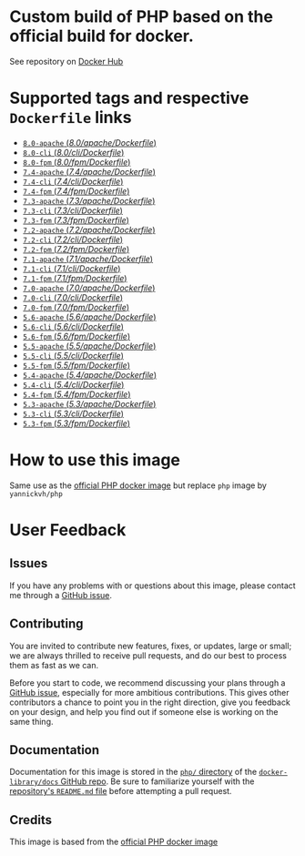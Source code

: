 # Custom build of PHP based on the official build for docker.

See repository on [Docker Hub](https://hub.docker.com/r/yannickvh/php)

# Supported tags and respective `Dockerfile` links

- [ `8.0-apache` (*8.0/apache/Dockerfile*)](https://github.com/yvh/docker-php/blob/master/apache/Dockerfile)
- [ `8.0-cli` (*8.0/cli/Dockerfile*)](https://github.com/yvh/docker-php/blob/master/cli/Dockerfile)
- [ `8.0-fpm` (*8.0/fpm/Dockerfile*)](https://github.com/yvh/docker-php/blob/master/fpm/Dockerfile)
- [ `7.4-apache` (*7.4/apache/Dockerfile*)](https://github.com/yvh/docker-php/blob/7.4/apache/Dockerfile)
- [ `7.4-cli` (*7.4/cli/Dockerfile*)](https://github.com/yvh/docker-php/blob/7.4/cli/Dockerfile)
- [ `7.4-fpm` (*7.4/fpm/Dockerfile*)](https://github.com/yvh/docker-php/blob/7.4/fpm/Dockerfile)
- [ `7.3-apache` (*7.3/apache/Dockerfile*)](https://github.com/yvh/docker-php/blob/7.3/apache/Dockerfile)
- [ `7.3-cli` (*7.3/cli/Dockerfile*)](https://github.com/yvh/docker-php/blob/7.3/cli/Dockerfile)
- [ `7.3-fpm` (*7.3/fpm/Dockerfile*)](https://github.com/yvh/docker-php/blob/7.3/fpm/Dockerfile)
- [ `7.2-apache` (*7.2/apache/Dockerfile*)](https://github.com/yvh/docker-php/blob/7.2/apache/Dockerfile)
- [ `7.2-cli` (*7.2/cli/Dockerfile*)](https://github.com/yvh/docker-php/blob/7.2/cli/Dockerfile)
- [ `7.2-fpm` (*7.2/fpm/Dockerfile*)](https://github.com/yvh/docker-php/blob/7.2/fpm/Dockerfile)
- [ `7.1-apache` (*7.1/apache/Dockerfile*)](https://github.com/yvh/docker-php/blob/7.1/apache/Dockerfile)
- [ `7.1-cli` (*7.1/cli/Dockerfile*)](https://github.com/yvh/docker-php/blob/7.1/cli/Dockerfile)
- [ `7.1-fpm` (*7.1/fpm/Dockerfile*)](https://github.com/yvh/docker-php/blob/7.1/fpm/Dockerfile)
- [ `7.0-apache` (*7.0/apache/Dockerfile*)](https://github.com/yvh/docker-php/blob/7.0/apache/Dockerfile)
- [ `7.0-cli` (*7.0/cli/Dockerfile*)](https://github.com/yvh/docker-php/blob/7.0/cli/Dockerfile)
- [ `7.0-fpm` (*7.0/fpm/Dockerfile*)](https://github.com/yvh/docker-php/blob/7.0/fpm/Dockerfile)
- [ `5.6-apache` (*5.6/apache/Dockerfile*)](https://github.com/yvh/docker-php/blob/5.6/apache/Dockerfile)
- [ `5.6-cli` (*5.6/cli/Dockerfile*)](https://github.com/yvh/docker-php/blob/5.6/cli/Dockerfile)
- [ `5.6-fpm` (*5.6/fpm/Dockerfile*)](https://github.com/yvh/docker-php/blob/5.6/fpm/Dockerfile)
- [ `5.5-apache` (*5.5/apache/Dockerfile*)](https://github.com/yvh/docker-php/blob/5.5/apache/Dockerfile)
- [ `5.5-cli` (*5.5/cli/Dockerfile*)](https://github.com/yvh/docker-php/blob/5.5/cli/Dockerfile)
- [ `5.5-fpm` (*5.5/fpm/Dockerfile*)](https://github.com/yvh/docker-php/blob/5.5/fpm/Dockerfile)
- [ `5.4-apache` (*5.4/apache/Dockerfile*)](https://github.com/yvh/docker-php/blob/5.4/apache/Dockerfile)
- [ `5.4-cli` (*5.4/cli/Dockerfile*)](https://github.com/yvh/docker-php/blob/5.4/cli/Dockerfile)
- [ `5.4-fpm` (*5.4/fpm/Dockerfile*)](https://github.com/yvh/docker-php/blob/5.4/fpm/Dockerfile)
- [ `5.3-apache` (*5.3/apache/Dockerfile*)](https://github.com/yvh/docker-php/blob/5.3/apache/Dockerfile)
- [ `5.3-cli` (*5.3/cli/Dockerfile*)](https://github.com/yvh/docker-php/blob/5.3/cli/Dockerfile)
- [ `5.3-fpm` (*5.3/fpm/Dockerfile*)](https://github.com/yvh/docker-php/blob/5.3/fpm/Dockerfile)

# How to use this image

Same use as the [official PHP docker image](https://hub.docker.com/_/php/) but replace `php` image by `yannickvh/php`

# User Feedback

## Issues

If you have any problems with or questions about this image, please contact me through a [GitHub issue](https://github.com/yvh/docker-php/issues).

## Contributing

You are invited to contribute new features, fixes, or updates, large or small; we are always thrilled to receive pull requests, and do our best to process them as fast as we can.

Before you start to code, we recommend discussing your plans through a [GitHub issue](https://github.com/docker-library/php/issues), especially for more ambitious contributions. This gives other contributors a chance to point you in the right direction, give you feedback on your design, and help you find out if someone else is working on the same thing.

## Documentation

Documentation for this image is stored in the [`php/` directory](https://github.com/docker-library/docs/tree/master/php) of the [`docker-library/docs` GitHub repo](https://github.com/docker-library/docs). Be sure to familiarize yourself with the [repository's `README.md` file](https://github.com/docker-library/docs/blob/master/README.md) before attempting a pull request.

## Credits

This image is based from the [official PHP docker image](https://hub.docker.com/_/php/)
